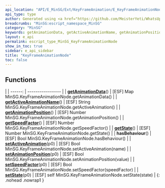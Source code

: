 ```yaml
---
api_location: "API/E_MinSG/Ext/KeyFrameAnimation/E_KeyFrameAnimationNode.cpp:17:41"
api_type: type
author: Generated using <a href="https://github.com/MeisterYeti/WhatsUpDoc">WhatsUpDoc</a>
breadcrumbs: "MinSG:escript_namespace_MinSG"
category: "MinSG"
keywords: getAnimationData, getActiveAnimationName, getAnimationPosition, getSpeedFactor, getState, hasBehaviour, setActiveAnimation, setAnimationPosition, setSpeedFactor, setState
layout: e_api
permalink: escript_type_MinSG_KeyFrameAnimationNode
show_in_toc: true
sidebar: e_api_sidebar
title: "KeyFrameAnimationNode"
toc: false
---
```


## Functions

|
| ------: | ----------------- |
| **[getAnimationData](classMinSG_1_1KeyFrameAnimationNode#classMinSG_1_1KeyFrameAnimationNode_1a26dd564f438397c78c2f81a3d830650f)**() | [ESF] Map MinSG.KeyFrameAnimationNode.getAnimationData() 	 |
| **[getActiveAnimationName](classMinSG_1_1KeyFrameAnimationNode#classMinSG_1_1KeyFrameAnimationNode_1a8fe09f10a55e19bac590e2da62509684)**() | [ESF] String MinSG.KeyFrameAnimationNode.getActiveAnimation()	 |
| **[getAnimationPosition](classMinSG_1_1KeyFrameAnimationNode#classMinSG_1_1KeyFrameAnimationNode_1a172b7a9a972c3771a8f96cda29d0d60b)**() | [ESF] Number MinSG.KeyFrameAnimationNode.getAnimationPosition()	 |
| **[getSpeedFactor](classMinSG_1_1KeyFrameAnimationNode#classMinSG_1_1KeyFrameAnimationNode_1ab227048c06c378a22d9958fe55f2e122)**() | [ESF] Number MinSG.KeyFrameAnimationNode.getSpeedFactor()	 |
| **[getState](classMinSG_1_1KeyFrameAnimationNode#classMinSG_1_1KeyFrameAnimationNode_1af8bfac783242564cb8effab868294847)**() | [ESF] Number MinSG.KeyFrameAnimationNode.getState()	 |
| **hasBehaviour**() | [ESF] Bool MinSG.KeyFrameAnimationNode.hasBehaviour()	 |
| **[setActiveAnimation](classMinSG_1_1KeyFrameAnimationNode#classMinSG_1_1KeyFrameAnimationNode_1a5afccbe0fd0a27265f7663f6616a9eda)**(p0) | [ESF] Bool MinSG.KeyFrameAnimationNode.setActiveAnimation(name)	 |
| **[setAnimationPosition](classMinSG_1_1KeyFrameAnimationNode#classMinSG_1_1KeyFrameAnimationNode_1a8baeef4d6cf0dc53fee5527ce40dd51b)**(p0) | [ESF] Bool MinSG.KeyFrameAnimationNode.setAnimationPosition(value)	 |
| **[setSpeedFactor](classMinSG_1_1KeyFrameAnimationNode#classMinSG_1_1KeyFrameAnimationNode_1ab6a4be94608cdf493080cf65efbb06be)**(p0) | [ESF] Bool MinSG.KeyFrameAnimationNode.setSpeedFactor(speedFactor)	 |
| **[setState](classMinSG_1_1KeyFrameAnimationNode#classMinSG_1_1KeyFrameAnimationNode_1a2a503c5b71c5d36332a8e8babdd6aa1a)**(p0) | [ESF] self MinSG.KeyFrameAnimationNode.setState(state)	 |
{: .nohead .nowrap1 }
